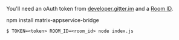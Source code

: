 You'll need an oAuth token from [developer.gitter.im](https://developer.gitter.im) and a [Room ID](https://developer.gitter.im/docs/rooms-resource).

npm install matrix-appservice-bridge

```
$ TOKEN=<token> ROOM_ID=<room_id> node index.js
